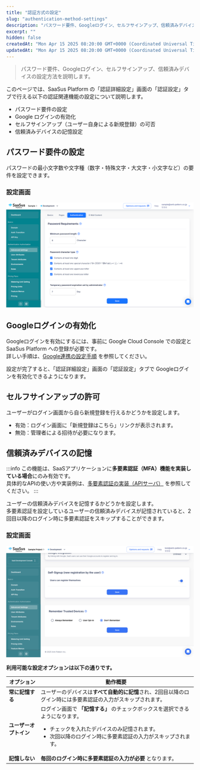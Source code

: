 ```yaml
---
title: "認証方式の設定"
slug: "authentication-method-settings"
description: "パスワード要件、Googleログイン、セルフサインアップ、信頼済みデバイスの設定方法を説明します。"
excerpt: ""
hidden: false
createdAt: "Mon Apr 15 2025 08:20:00 GMT+0000 (Coordinated Universal Time)"
updatedAt: "Mon Apr 15 2025 08:20:00 GMT+0000 (Coordinated Universal Time)"
---
```


> パスワード要件、Googleログイン、セルフサインアップ、信頼済みデバイスの設定方法を説明します。

このページでは、SaaSus Platform の「認証詳細設定」画面の「認証設定」タブで行える以下の認証関連機能の設定について説明します。

- パスワード要件の設定
- Google ログインの有効化
- セルフサインアップ（ユーザー自身による新規登録）の可否
- 信頼済みデバイスの記憶設定

## パスワード要件の設定

パスワードの最小文字数や文字種（数字・特殊文字・大文字・小文字など）の要件を設定できます。

### 設定画面

![パスワード要件設定画面](/ja/img/part-4/user-authz-settings/authentication-method-settings/auth-password-policy.png)


## Googleログインの有効化

Googleログインを有効にするには、事前に Google Cloud Console での設定と SaaSus Platform への登録が必要です。  
詳しい手順は、[Google連携の設定手順](/ja/docs/part-4/user-authz-settings/google-linkage) を参照してください。

設定が完了すると、「認証詳細設定」画面の「認証設定」タブで Googleログインを有効化できるようになります。


## セルフサインアップの許可

ユーザーがログイン画面から自ら新規登録を行えるかどうかを設定します。

- 有効：ログイン画面に「新規登録はこちら」リンクが表示されます。
- 無効：管理者による招待が必要になります。

## 信頼済みデバイスの記憶

:::info
この機能は、SaaSアプリケーションに**多要素認証（MFA）機能を実装している場合**にのみ有効です。  
具体的なAPIの使い方や実装例は、[多要素認証の実装（APIサーバ）](/ja/docs/part-6/implementation-guide/implementing-multi-factor-authentication-apiserver) を参照してください。
:::

ユーザーの信頼済みデバイスを記憶するかどうかを設定します。  
多要素認証を設定しているユーザーの信頼済みデバイスが記憶されていると、2回目以降のログイン時に多要素認証をスキップすることができます。

### 設定画面
![remember-trusted-devices](/ja/img/part-4/user-authz-settings/authentication-method-settings/remember-trusted-devices.png)

**利用可能な設定オプションは以下の通りです。**  

| オプション               | 動作概要 |
|------------------------|------------------------------------------------------|
| **常に記憶する**     | ユーザーのデバイスは**すべて自動的に記憶**され、2回目以降のログイン時には多要素認証の入力がスキップされます。 |
| **ユーザーオプトイン** | ログイン画面で **「記憶する」** のチェックボックスを選択できるようになります。<ul><li>チェックを入れたデバイスのみ記憶されます。</li><li>次回以降のログイン時に多要素認証の入力がスキップされます。</li></ul> |
| **記憶しない**       | **毎回のログイン時に多要素認証の入力が必要** となります。 |

